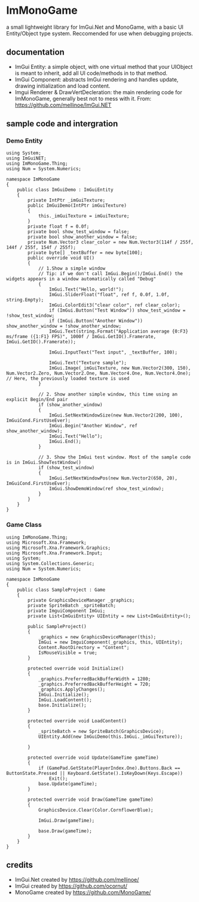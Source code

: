 # ImMonoGame
a small lightweight library for ImGui.Net and MonoGame, with a basic UI Entity/Object type system. Reccomended for use when debugging projects.

## documentation

- ImGui Entity: a simple object, with one virtual method that your UIObject is meant to inherit, add all UI code/methods in to that method.
- ImGui Component: abstracts ImGui rendering and handles update, drawing initialization and load content.
- Imgui Renderer & DrawVertDecleration: the main rendering code for ImMonoGame, generally best not to mess with it. From: https://github.com/mellinoe/ImGui.NET

## sample code and intergration
### Demo Entity
```
using System;
using ImGuiNET;
using ImMonoGame.Thing;
using Num = System.Numerics;

namespace ImMonoGame
{
    public class ImGuiDemo : ImGuiEntity
    {
        private IntPtr _imGuiTexture;
        public ImGuiDemo(IntPtr imGuiTexture)
        {
            this._imGuiTexture = imGuiTexture;
        }
        private float f = 0.0f;
        private bool show_test_window = false;
        private bool show_another_window = false;
        private Num.Vector3 clear_color = new Num.Vector3(114f / 255f, 144f / 255f, 154f / 255f);
        private byte[] _textBuffer = new byte[100];
        public override void UI()
        {
            // 1.Show a simple window
            // Tip: if we don't call ImGui.Begin()/ImGui.End() the widgets appears in a window automatically called "Debug"
            {
                ImGui.Text("Hello, world!");
                ImGui.SliderFloat("float", ref f, 0.0f, 1.0f, string.Empty);
                ImGui.ColorEdit3("clear color", ref clear_color);
                if (ImGui.Button("Test Window")) show_test_window = !show_test_window;
                if (ImGui.Button("Another Window")) show_another_window = !show_another_window;
                ImGui.Text(string.Format("Application average {0:F3} ms/frame ({1:F1} FPS)", 1000f / ImGui.GetIO().Framerate, ImGui.GetIO().Framerate));

                ImGui.InputText("Text input", _textBuffer, 100);

                ImGui.Text("Texture sample");
                ImGui.Image(_imGuiTexture, new Num.Vector2(300, 150), Num.Vector2.Zero, Num.Vector2.One, Num.Vector4.One, Num.Vector4.One); // Here, the previously loaded texture is used
            }

            // 2. Show another simple window, this time using an explicit Begin/End pair
            if (show_another_window)
            {
                ImGui.SetNextWindowSize(new Num.Vector2(200, 100), ImGuiCond.FirstUseEver);
                ImGui.Begin("Another Window", ref show_another_window);
                ImGui.Text("Hello");
                ImGui.End();
            }

            // 3. Show the ImGui test window. Most of the sample code is in ImGui.ShowTestWindow()
            if (show_test_window)
            {
                ImGui.SetNextWindowPos(new Num.Vector2(650, 20), ImGuiCond.FirstUseEver);
                ImGui.ShowDemoWindow(ref show_test_window);
            }
        }
    }
}

```
### Game Class
```using ImGuiNET;
using ImMonoGame.Thing;
using Microsoft.Xna.Framework;
using Microsoft.Xna.Framework.Graphics;
using Microsoft.Xna.Framework.Input;
using System;
using System.Collections.Generic;
using Num = System.Numerics;

namespace ImMonoGame
{
    public class SampleProject : Game
    {
        private GraphicsDeviceManager _graphics;
        private SpriteBatch _spriteBatch;
        private ImguiComponent ImGui;
        private List<ImGuiEntity> UIEntity = new List<ImGuiEntity>();
  
        public SampleProject()
        {
            _graphics = new GraphicsDeviceManager(this);
            ImGui = new ImguiComponent(_graphics, this, UIEntity);
            Content.RootDirectory = "Content";
            IsMouseVisible = true;
        }

        protected override void Initialize()
        {
            _graphics.PreferredBackBufferWidth = 1280;
            _graphics.PreferredBackBufferHeight = 720;
            _graphics.ApplyChanges();
            ImGui.Initialize();
            ImGui.LoadContent();
            base.Initialize();
        }

        protected override void LoadContent()
        {
            _spriteBatch = new SpriteBatch(GraphicsDevice);
            UIEntity.Add(new ImGuiDemo(this.ImGui._imGuiTexture));
         
        }

        protected override void Update(GameTime gameTime)
        {
            if (GamePad.GetState(PlayerIndex.One).Buttons.Back == ButtonState.Pressed || Keyboard.GetState().IsKeyDown(Keys.Escape))
                Exit();
            base.Update(gameTime);
        }

        protected override void Draw(GameTime gameTime)
        {
            GraphicsDevice.Clear(Color.CornflowerBlue);

            ImGui.Draw(gameTime);

            base.Draw(gameTime);
        }
    }
}
```
## credits
- ImGui.Net created by https://github.com/mellinoe/
- ImGui created by https://github.com/ocornut/
- MonoGame created by https://github.com/MonoGame/
